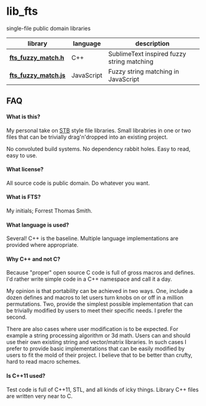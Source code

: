 lib_fts
===

single-file public domain libraries

library | language | description
--------------------- | -------- | --------------------------------
**[fts_fuzzy_match.h](https://github.com/forrestthewoods/lib_fts/blob/master/code/fts_fuzzy_match.h)** | C++ | SublimeText inspired fuzzy string matching
**[fts_fuzzy_match.js](https://github.com/forrestthewoods/lib_fts/blob/master/code/fts_fuzzy_match.js)** | JavaScript | Fuzzy string matching in JavaScript


FAQ
---

#### What is this?
My personal take on [STB](https://github.com/nothings/stb) style file libraries. Small librabries in one or two files that can be trivially drag'n'dropped into an existing project.

No convoluted build systems. No dependency rabbit holes. Easy to read, easy to use.

#### What license?
All source code is public domain. Do whatever you want.

#### What is FTS?
My initials; Forrest Thomas Smith.

#### What language is used?
Several! C++ is the baseline. Multiple language implementations are provided where appropriate.

#### Why C++ and not C?
Because "proper" open source C code is full of gross macros and defines. I'd rather write simple code in a C++ namespace and call it a day.

My opinion is that portability can be achieved in two ways. One, include a dozen defines and macros to let users turn knobs on or off in a million permutations. Two, provide the simplest possible implementation that can be trivially modified by users to meet their specific needs. I prefer the second.

There are also cases where user modification is to be expected. For example a string processing algorithm or 3d math. Users can and should use their own existing string and vector/matrix libraries. In such cases I prefer to provide basic implementations that can be easily modified by users to fit the mold of their project. I believe that to be better than crufty, hard to read macro schemes.

#### Is C++11 used?
Test code is full of C++11, STL, and all kinds of icky things. Library C++ files are written very near to C.
